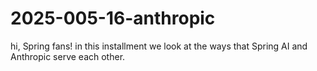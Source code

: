 # 2025-005-16-anthropic
hi, Spring fans! in this installment we look at the ways that Spring AI and Anthropic serve each other.
